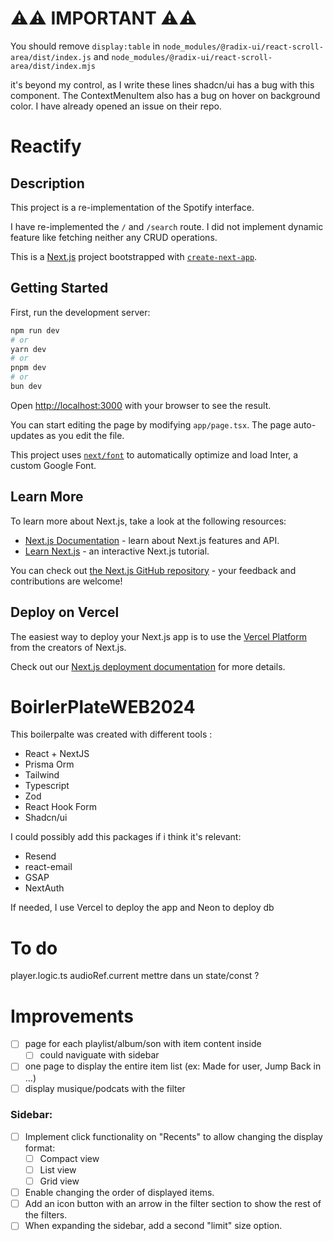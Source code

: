 # ⚠️⚠️ IMPORTANT ⚠️⚠️ 

You should remove ```display:table``` in ```node_modules/@radix-ui/react-scroll-area/dist/index.js``` and ```node_modules/@radix-ui/react-scroll-area/dist/index.mjs```

it's beyond my control, as I write these lines shadcn/ui has a bug with this component. The ContextMenuItem also has a bug on hover on background color. I have already opened an issue on their repo.


# Reactify


## Description

This project is a re-implementation of the Spotify interface.

I have re-implemented the `/` and `/search` route. I did not implement dynamic feature like fetching neither any CRUD operations.

This is a [Next.js](https://nextjs.org/) project bootstrapped with [`create-next-app`](https://github.com/vercel/next.js/tree/canary/packages/create-next-app).

## Getting Started

First, run the development server:

```bash
npm run dev
# or
yarn dev
# or
pnpm dev
# or
bun dev
```

Open [http://localhost:3000](http://localhost:3000) with your browser to see the result.

You can start editing the page by modifying `app/page.tsx`. The page auto-updates as you edit the file.

This project uses [`next/font`](https://nextjs.org/docs/basic-features/font-optimization) to automatically optimize and load Inter, a custom Google Font.

## Learn More

To learn more about Next.js, take a look at the following resources:

- [Next.js Documentation](https://nextjs.org/docs) - learn about Next.js features and API.
- [Learn Next.js](https://nextjs.org/learn) - an interactive Next.js tutorial.

You can check out [the Next.js GitHub repository](https://github.com/vercel/next.js/) - your feedback and contributions are welcome!

## Deploy on Vercel

The easiest way to deploy your Next.js app is to use the [Vercel Platform](https://vercel.com/new?utm_medium=default-template&filter=next.js&utm_source=create-next-app&utm_campaign=create-next-app-readme) from the creators of Next.js.

Check out our [Next.js deployment documentation](https://nextjs.org/docs/deployment) for more details.


# BoirlerPlateWEB2024

This boilerpalte was created with different tools : 

- React + NextJS
- Prisma Orm
- Tailwind
- Typescript
- Zod
- React Hook Form
- Shadcn/ui

I could possibly add this packages if i think it's relevant:
- Resend
- react-email
- GSAP
- NextAuth

If needed, I use Vercel to deploy the app and Neon to deploy db

# To do

player.logic.ts audioRef.current mettre dans un state/const ?

# Improvements
- [ ] page for each playlist/album/son with item content inside
    - [ ] could naviguate with sidebar
- [ ] one page to display the entire item list (ex: Made for user, Jump Back in ...)
- [ ] display musique/podcats with the filter
### Sidebar:
- [ ] Implement click functionality on "Recents" to allow changing the display format:
  - [ ] Compact view
  - [ ] List view
  - [ ] Grid view
- [ ] Enable changing the order of displayed items.
- [ ] Add an icon button with an arrow in the filter section to show the rest of the filters.
- [ ] When expanding the sidebar, add a second "limit" size option.